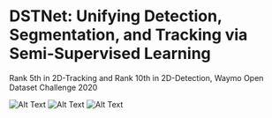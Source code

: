 # DSTNet: Unifying Detection, Segmentation, and Tracking via Semi-Supervised Learning
Rank 5th in 2D-Tracking and Rank 10th in 2D-Detection, Waymo Open Dataset Challenge 2020

![Alt Text](demo/demo1.gif)
![Alt Text](demo/demo2.gif)
![Alt Text](demo/demo3.gif)
